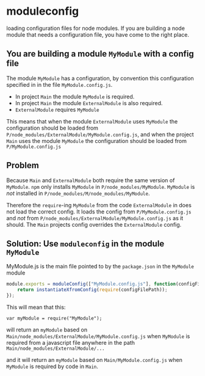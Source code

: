 moduleconfig
============

loading configuration files for node modules. 
If you are building a node module that needs a configuration file, you have come to the right place.

You are building a module `MyModule` with a config file
------------------------------------------------

The module `MyModule` has a configuration, by convention this configuration specified in in the file `MyModule.config.js`.

- In project `Main` the module `MyModule` is required.
- In project `Main` the module `ExternalModule` is also required.
- `ExternalModule` requires `MyModule`

This means that when the module `ExternalModule` uses `MyModule` the configuration should be loaded from `P/node_modules/ExternalModule/MyModule.config.js`,
and when the project `Main` uses the module `MyModule` the configuration should be loaded from `P/MyModule.config.js`

Problem
-------
Because `Main` and `ExternalModule` both require the same version of `MyModule`. 
`npm` only installs `MyModule` in `P/node_modules/MyModule`.
`MyModule` is *not* installed in `P/node_modules/M/node_modules/MyModule`. 

Therefore the `require`-ing `MyModule` from the code `ExternalModule` in does not load the correct
config. It loads the config from `P/MyModule.config.js` and *not* from `P/node_modules/ExternalModule/MyModule.config.js` as it should.
The `Main` projects config overrides the `ExternalModule` config.


Solution: Use `moduleconfig` in the module `MyModule`
----------------------------------------------
MyModule.js is the main file pointed to by the `package.json` in the `MyModule` module
```js
module.exports = moduleConfig(["MyModule.config.js"], function(configFilePath){
	return instantiateXfromConfig(require(configFilePath));
});
```

This will mean that this:
```
var myModule = require("MyModule");
```

will return an `myModule` based on `Main/node_modules/ExternalModule/MyModule.config.js` when `MyModule` is required 
from a javascript file anywhere in the path `Main/node_modules/ExternalModule/...`

and it will return an `myModule` based on `Main/MyModule.config.js` when `MyModule` is required by code in `Main`.

